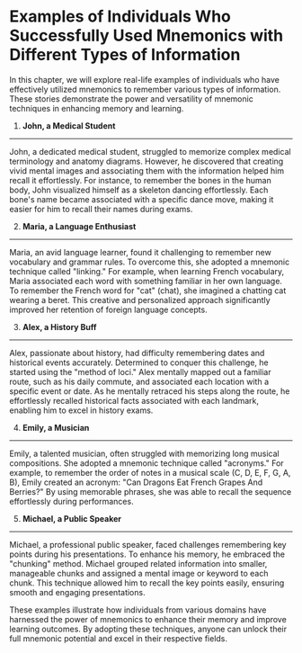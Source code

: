 Examples of Individuals Who Successfully Used Mnemonics with Different Types of Information
====================================================================================================

In this chapter, we will explore real-life examples of individuals who have effectively utilized mnemonics to remember various types of information. These stories demonstrate the power and versatility of mnemonic techniques in enhancing memory and learning.

1. **John, a Medical Student**
------------------------------

John, a dedicated medical student, struggled to memorize complex medical terminology and anatomy diagrams. However, he discovered that creating vivid mental images and associating them with the information helped him recall it effortlessly. For instance, to remember the bones in the human body, John visualized himself as a skeleton dancing effortlessly. Each bone's name became associated with a specific dance move, making it easier for him to recall their names during exams.

2. **Maria, a Language Enthusiast**
-----------------------------------

Maria, an avid language learner, found it challenging to remember new vocabulary and grammar rules. To overcome this, she adopted a mnemonic technique called "linking." For example, when learning French vocabulary, Maria associated each word with something familiar in her own language. To remember the French word for "cat" (chat), she imagined a chatting cat wearing a beret. This creative and personalized approach significantly improved her retention of foreign language concepts.

3. **Alex, a History Buff**
---------------------------

Alex, passionate about history, had difficulty remembering dates and historical events accurately. Determined to conquer this challenge, he started using the "method of loci." Alex mentally mapped out a familiar route, such as his daily commute, and associated each location with a specific event or date. As he mentally retraced his steps along the route, he effortlessly recalled historical facts associated with each landmark, enabling him to excel in history exams.

4. **Emily, a Musician**
------------------------

Emily, a talented musician, often struggled with memorizing long musical compositions. She adopted a mnemonic technique called "acronyms." For example, to remember the order of notes in a musical scale (C, D, E, F, G, A, B), Emily created an acronym: "Can Dragons Eat French Grapes And Berries?" By using memorable phrases, she was able to recall the sequence effortlessly during performances.

5. **Michael, a Public Speaker**
--------------------------------

Michael, a professional public speaker, faced challenges remembering key points during his presentations. To enhance his memory, he embraced the "chunking" method. Michael grouped related information into smaller, manageable chunks and assigned a mental image or keyword to each chunk. This technique allowed him to recall the key points easily, ensuring smooth and engaging presentations.

These examples illustrate how individuals from various domains have harnessed the power of mnemonics to enhance their memory and improve learning outcomes. By adopting these techniques, anyone can unlock their full mnemonic potential and excel in their respective fields.
